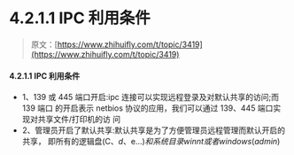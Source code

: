 # 4.2.1.1 IPC 利用条件

> 原文：[https://www.zhihuifly.com/t/topic/3419](https://www.zhihuifly.com/t/topic/3419)

#### 4.2.1.1 IPC 利用条件

*   1、139 或 445 端口开启:ipc 连接可以实现远程登录及对默认共享的访问;而 139 端口 的开启表示 netbios 协议的应用，我们可以通过 139、445 端口实现对共享文件/打印机的访 问
*   2、管理员开启了默认共享:默认共享是为了方便管理员远程管理而默认开启的共享， 即所有的逻辑盘(C$、d$、e$...)和系统目录 winnt 或者 windows(admin$)